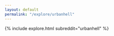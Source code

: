 ```yaml
---
layout: default
permalink: "/explore/urbanhell"
---
```


<link rel="stylesheet" type="text/css" href="/static/css/explore.css">
{% include explore.html subreddit="urbanhell" %}
